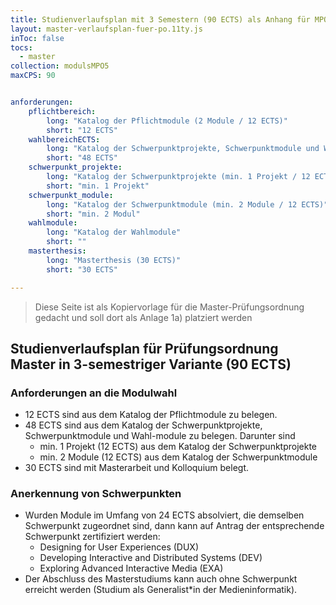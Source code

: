 ```yaml
---
title: Studienverlaufsplan mit 3 Semestern (90 ECTS) als Anhang für MPO5
layout: master-verlaufsplan-fuer-po.11ty.js
inToc: false
tocs:
  - master
collection: modulsMPO5
maxCPS: 90


anforderungen:
    pflichtbereich:
        long: "Katalog der Pflichtmodule (2 Module / 12 ECTS)"
        short: "12 ECTS"
    wahlbereichECTS: 
        long: "Katalog der Schwerpunktprojekte, Schwerpunktmodule und Wahlmodule (48 ECTS)"
        short: "48 ECTS"
    schwerpunkt_projekte:
        long: "Katalog der Schwerpunktprojekte (min. 1 Projekt / 12 ECTS)"
        short: "min. 1 Projekt"
    schwerpunkt_module:
        long: "Katalog der Schwerpunktmodule (min. 2 Module / 12 ECTS)"
        short: "min. 2 Modul"
    wahlmodule:
        long: "Katalog der Wahlmodule"
        short: ""
    masterthesis:
        long: "Masterthesis (30 ECTS)"
        short: "30 ECTS"

---
```


> Diese Seite ist als Kopiervorlage für die Master-Prüfungsordnung gedacht und soll dort als Anlage 1a) platziert werden

## Studienverlaufsplan für Prüfungsordnung Master in 3-semestriger Variante (90 ECTS)

### Anforderungen an die Modulwahl
* 12 ECTS sind aus dem Katalog der Pflichtmodule zu belegen.
* 48 ECTS sind aus dem Katalog der Schwerpunktprojekte, Schwerpunktmodule und Wahl-module zu belegen. Darunter sind
    * min. 1 Projekt (12 ECTS) aus dem Katalog der Schwerpunktprojekte
    * min. 2 Module (12 ECTS) aus dem Katalog der Schwerpunktmodule
* 30 ECTS sind mit Masterarbeit und Kolloquium belegt.

### Anerkennung von Schwerpunkten
* Wurden Module im Umfang von 24 ECTS absolviert, die demselben Schwerpunkt zugeordnet sind, dann kann auf Antrag der entsprechende Schwerpunkt zertifiziert werden:
    * Designing for User Experiences (DUX)
    * Developing Interactive and Distributed Systems (DEV)
    * Exploring Advanced Interactive Media (EXA)
* Der Abschluss des Masterstudiums kann auch ohne Schwerpunkt erreicht werden (Studium als Generalist\*in der Medieninformatik).